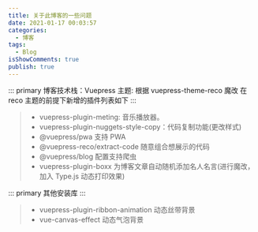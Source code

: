 ```yaml
---
title: 关于此博客的一些问题
date: 2021-01-17 00:03:57
categories:
  - 博客
tags:
  - Blog
isShowComments: true
publish: true
---
```


::: primary 博客技术栈：Vuepress
主题: 根据 vuepress-theme-reco 魔改
在 reco 主题的前提下新增的插件列表如下
:::

> - vuepress-plugin-meting: 音乐播放器。  
> - vuepress-plugin-nuggets-style-copy：代码复制功能(更改样式)  
> - @vuepress/pwa 支持 PWA  
> - @vuepress-reco/extract-code 随意组合想展示的代码
> - @vuepress/blog 配置支持爬虫  
> - vuepress-plugin-boxx 为博客文章自动随机添加名人名言(进行魔改，加入 Type.js 动态打印效果)

::: primary 
其他安装库
:::

> - vuepress-plugin-ribbon-animation 动态丝带背景  
> - vue-canvas-effect 动态气泡背景  
